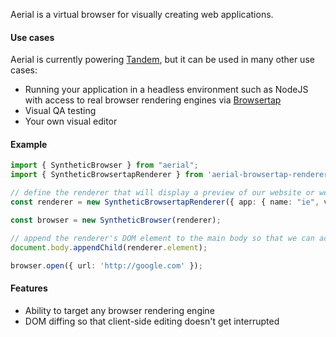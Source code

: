 Aerial is a virtual browser for visually creating web applications. 

#### Use cases

Aerial is currently powering [Tandem](http://tandemcode.com/), but it can be used in many other use cases:

- Running your application in a headless environment such as NodeJS with access to real browser rendering engines via [Browsertap](http://browsertap.com/)
- Visual QA testing
- Your own visual editor

#### Example

```typescript
import { SyntheticBrowser } from "aerial";
import { SyntheticBrowsertapRenderer } from 'aerial-browsertap-renderer';

// define the renderer that will display a preview of our website or web application
const renderer = new SyntheticBrowsertapRenderer({ app: { name: "ie", version: 8 }, os: { name: "windows" }});

const browser = new SyntheticBrowser(renderer);

// append the renderer's DOM element to the main body so that we can actually see the preview
document.body.appendChild(renderer.element);

browser.open({ url: 'http://google.com' });
```

#### Features

- Ability to target any browser rendering engine
- DOM diffing so that client-side editing doesn't get interrupted

